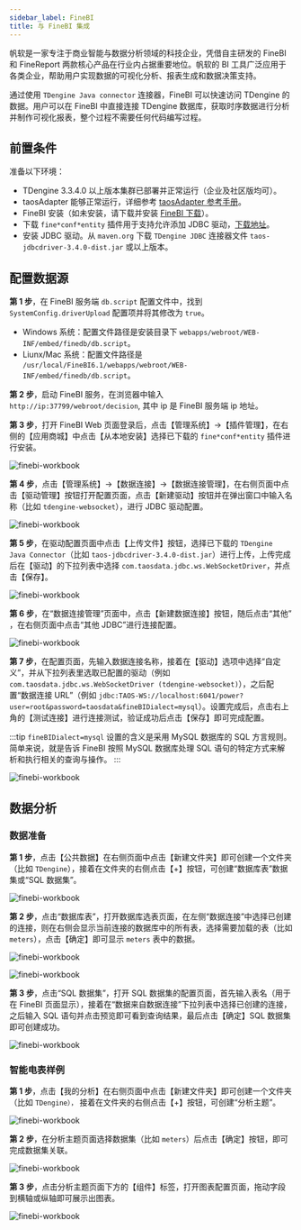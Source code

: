 ```yaml
---
sidebar_label: FineBI
title: 与 FineBI 集成
---
```


帆软是一家专注于商业智能与数据分析领域的科技企业，凭借自主研发的 FineBI 和 FineReport 两款核心产品在行业内占据重要地位。帆软的 BI 工具广泛应用于各类企业，帮助用户实现数据的可视化分析、报表生成和数据决策支持。

通过使用 `TDengine Java connector` 连接器，FineBI 可以快速访问 TDengine 的数据。用户可以在 FineBI 中直接连接 TDengine 数据库，获取时序数据进行分析并制作可视化报表，整个过程不需要任何代码编写过程。

## 前置条件 

准备以下环境：

- TDengine 3.3.4.0 以上版本集群已部署并正常运行（企业及社区版均可）。
- taosAdapter 能够正常运行，详细参考 [taosAdapter 参考手册](../../../reference/components/taosadapter)。
- FineBI 安装（如未安装，请下载并安装 [FineBI 下载](https://www.finebi.com/product/download)）。
- 下载 `fine*conf*entity` 插件用于支持允许添加 JDBC 驱动，[下载地址](https://market.fanruan.com/plugin/1052a471-0239-4cd8-b832-045d53182c5d)。
- 安装 JDBC 驱动。从 `maven.org` 下载 `TDengine JDBC` 连接器文件 `taos-jdbcdriver-3.4.0-dist.jar` 或以上版本。

## 配置数据源

**第 1 步**，在 FineBI 服务端 `db.script` 配置文件中，找到 `SystemConfig.driverUpload` 配置项并将其修改为 `true`。

- Windows 系统：配置文件路径是安装目录下 `webapps/webroot/WEB-INF/embed/finedb/db.script`。
- Liunx/Mac 系统：配置文件路径是 `/usr/local/FineBI6.1/webapps/webroot/WEB-INF/embed/finedb/db.script`。

**第 2 步**，启动 FineBI 服务，在浏览器中输入 `http://ip:37799/webroot/decision`, 其中 ip 是 FineBI 服务端 ip 地址。

**第 3 步**，打开 FineBI Web 页面登录后，点击【管理系统】->【插件管理】，在右侧的【应用商城】中点击【从本地安装】选择已下载的 `fine*conf*entity` 插件进行安装。

![finebi-workbook](./finebi/plugin.webp) 

**第 4 步**，点击【管理系统】->【数据连接】->【数据连接管理】，在右侧页面中点击【驱动管理】按钮打开配置页面，点击【新建驱动】按钮并在弹出窗口中输入名称（比如 `tdengine-websocket`），进行 JDBC 驱动配置。

![finebi-workbook](./finebi/connect-manage.webp) 

**第 5 步**，在驱动配置页面中点击【上传文件】按钮，选择已下载的 `TDengine Java Connector`（比如 `taos-jdbcdriver-3.4.0-dist.jar`）进行上传，上传完成后在【驱动】的下拉列表中选择 `com.taosdata.jdbc.ws.WebSocketDriver`，并点击【保存】。

![finebi-workbook](./finebi/new-driver.webp) 

**第 6 步**，在“数据连接管理”页面中，点击【新建数据连接】按钮，随后点击“其他” ，在右侧页面中点击“其他 JDBC”进行连接配置。

![finebi-workbook](./finebi/jdbc-connect.webp) 

**第 7 步**，在配置页面，先输入数据连接名称，接着在【驱动】选项中选择“自定义”，并从下拉列表里选取已配置的驱动（例如 `com.taosdata.jdbc.ws.WebSocketDriver (tdengine-websocket)`），之后配置“数据连接 URL”（例如 `jdbc:TAOS-WS://localhost:6041/power?user=root&password=taosdata&fineBIDialect=mysql`）。设置完成后，点击右上角的【测试连接】进行连接测试，验证成功后点击【保存】即可完成配置。

:::tip
`fineBIDialect=mysql` 设置的含义是采用 MySQL 数据库的 SQL 方言规则。简单来说，就是告诉 FineBI 按照 MySQL 数据库处理 SQL 语句的特定方式来解析和执行相关的查询与操作。
:::

![finebi-workbook](./finebi/jdbc-config.webp) 

## 数据分析

### 数据准备

**第 1 步**，点击【公共数据】在右侧页面中点击【新建文件夹】即可创建一个文件夹（比如 `TDengine`），接着在文件夹的右侧点击【+】按钮，可创建“数据库表”数据集或“SQL 数据集”。

![finebi-workbook](./finebi/common.webp) 

**第 2 步**，点击“数据库表”，打开数据库选表页面，在左侧“数据连接”中选择已创建的连接，则在右侧会显示当前连接的数据库中的所有表，选择需要加载的表（比如 `meters`），点击【确定】即可显示 `meters` 表中的数据。

![finebi-workbook](./finebi/select-table.webp) 

![finebi-workbook](./finebi/table-data.webp) 

**第 3 步**，点击“SQL 数据集”，打开 SQL 数据集的配置页面，首先输入表名（用于在 FineBI 页面显示），接着在“数据来自数据连接”下拉列表中选择已创建的连接，之后输入 SQL 语句并点击预览即可看到查询结果，最后点击【确定】SQL 数据集即可创建成功。

![finebi-workbook](./finebi/sql-data-config.webp) 

### 智能电表样例

**第 1 步**，点击【我的分析】在右侧页面中点击【新建文件夹】即可创建一个文件夹（比如 `TDengine），` 接着在文件夹的右侧点击【+】按钮，可创建“分析主题”。

![finebi-workbook](./finebi/analysis-object.webp) 

**第 2 步**，在分析主题页面选择数据集（比如 `meters`）后点击【确定】按钮，即可完成数据集关联。

![finebi-workbook](./finebi/load-data.webp) 

**第 3 步**，点击分析主题页面下方的【组件】标签，打开图表配置页面，拖动字段到横轴或纵轴即可展示出图表。

![finebi-workbook](./finebi/analysis-chart.webp) 
